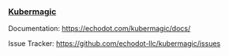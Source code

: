 ### [Kubermagic](https://echodot.com/kubermagic/)

Documentation: https://echodot.com/kubermagic/docs/

Issue Tracker: https://github.com/echodot-llc/kubermagic/issues
